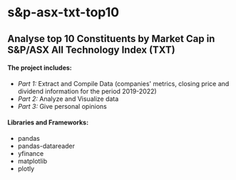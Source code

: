 # s&p-asx-txt-top10
Analyse top 10 Constituents by Market Cap in S&P/ASX All Technology Index (TXT)
---
#### **The project includes:**
- *Part 1:* Extract and Compile Data (companies' metrics, closing price and dividend information for the period 2019-2022)
- *Part 2:* Analyze and Visualize data
- *Part 3:* Give personal opinions

#### **Libraries and Frameworks:**
- pandas
- pandas-datareader
- yfinance
- matplotlib
- plotly
